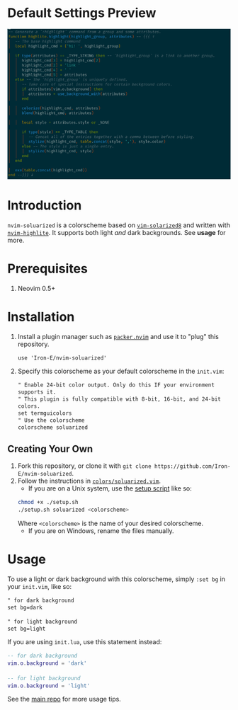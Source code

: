 # Default Settings Preview

![lua preview](./media/preview.png "Lua Preview")

# Introduction

`nvim-soluarized` is a colorscheme based on [`vim-solarized8`](https://github.com/lifepillar/vim-solarized8) and written with [`nvim-highlite`](https://github.com/Iron-E/nvim-highlite). It supports both light _and_ dark backgrounds. See __usage__ for more.

# Prerequisites

1. Neovim 0.5+

# Installation

1. Install a plugin manager such as [`packer.nvim`](https://github.com/wbthomason/packer.nvim) and use it to "plug" this repository.
	```viml
	use 'Iron-E/nvim-soluarized'
	```
2. Specify this colorscheme as your default colorscheme in the `init.vim`:
	```viml
	" Enable 24-bit color output. Only do this IF your environment supports it.
	" This plugin is fully compatible with 8-bit, 16-bit, and 24-bit colors.
	set termguicolors
	" Use the colorscheme
	colorscheme soluarized
	```

## Creating Your Own

1. Fork this repository, or clone it with `git clone https://github.com/Iron-E/nvim-soluarized`.
2. Follow the instructions in [`colors/soluarized.vim`](colors/soluarized.vim).
	* If you are on a Unix system, use the [setup script](setup.sh) like so:
	```sh
	chmod +x ./setup.sh
	./setup.sh soluarized <colorscheme>
	```
	Where `<colorscheme>` is the name of your desired colorscheme.
	* If you are on Windows, rename the files manually.

# Usage

To use a light or dark background with this colorscheme, simply `:set bg` in your `init.vim`, like so:

```vim
" for dark background
set bg=dark

" for light background
set bg=light
```

If you are using `init.lua`, use this statement instead:

```lua
-- for dark background
vim.o.background = 'dark'

-- for light background
vim.o.background = 'light'
```

See the [main repo](https://github.com/Iron-E/nvim-soluarized) for more usage tips.

